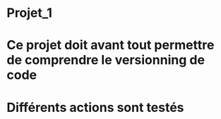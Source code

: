 # Projet_1

# Ce projet doit avant tout permettre de comprendre le versionning de code
# Différents actions sont testés
